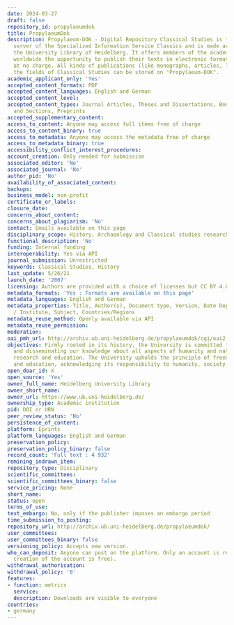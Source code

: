 ```yaml
---
date: 2024-03-27
draft: false
repository_id: propylaeumdok
title: PropylaeumDok
description: Propylaeum-DOK - Digital Repository Classical Studies is the full-text
  server of the Specialized Information Service Classics and is made available by
  the University Library of Heidelberg. It offers members of the academic community
  worldwide the opportunity to publish their texts in electronic format on the internet
  at no charge. All kinds of publications (like monographs, articles, lectures) in
  the fields of Classical Studies can be stored on "Propylaeum-DOK".
academic_applicant_only: 'Yes'
accepted_content_formats: PDF
accepted_content_languages: English and German
accepted_content_level:
accepted_content_types: Journal Articles, Theses and Dissertations, Books, Chapters
  and Sections, Preprints
accepted_supplementary_content:
access_to_content: Anyone may access full items free of charge
access_to_content_binary: true
access_to_metadata: Anyone may access the metadata free of charge
access_to_metadata_binary: true
accessibility_conflict_interest_procedures:
account_creation: Only needed for submission
associated_editor: 'No'
associated_journal: 'No'
author_pid: 'No'
availability_of_associated_content:
backups:
business_model: non-profit
certificate_or_labels:
closure_date:
concerns_about_content:
concerns_about_plagiarism: 'No'
contact: Emails available on this page
disciplinary_scope: History, Archaeology and Classical studies research
functional_description: 'No'
funding: Internal funding
interoperability: Yes via API
journal_submission: Unrestricted
keywords: Classical Studies, History
last_update: 5/26/21
launch_date: '2007'
licensing: Authors are provided with a choice of licenses but CC BY 4.0 is preferred
metadata_formats: 'Yes : Formats are available on this page'
metadata_languages: English and German
metadata_properties: Title, Author(s), Document type, Version, Date Deposited, Faculties
  / Institute, Subject, Countries/Regions
metadata_reuse_method: Openly available via API
metadata_reuse_permission:
moderation:
oai_pmh_url: http://archiv.ub.uni-heidelberg.de/propylaeumdok/cgi/oai2
objectives: Firmly rooted in its history, the University is committed to expanding
  and disseminating our knowledge about all aspects of humanity and nature through
  research and education. The University upholds the principle of freedom of research
  and education, acknowledging its responsibility to humanity, society, and nature.
open_doar_id: X
open_source: 'Yes'
owner_full_name: Heidelberg University Library
owner_short_name:
owner_url: https://www.ub.uni-heidelberg.de/
ownership_type: Academic institution
pid: DOI or URN
peer_review_status: 'No'
persistence_of_content:
platform: Eprints
platform_languages: English and German
preservation_policy:
preservation_policy_binary: false
record_count: 'Full text : 4 932'
remining_indrawn_item:
repository_type: Disciplinary
scientific_committees:
scientific_committees_binary: false
service_pricing: None
short_name:
status: open
terms_of_use:
text_embargo: No, only if the publisher imposes an embargo period
time_submission_to_posting:
repository_url: http://archiv.ub.uni-heidelberg.de/propylaeumdok/
user_committees:
user_committees_binary: false
versioning_policy: Accepts new version.
who_can_deposit: Anyone can post on the platform. Only an account is required ( The
  creation of the account is free).
withdrawal_authorisation:
withdrawal_policy: '0'
features:
- function: metrics
  service:
  description: Downloads are visible to everyone
countries:
- germany
---
```



